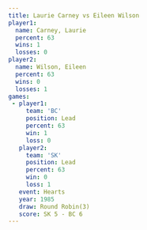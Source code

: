 ```yaml
---
title: Laurie Carney vs Eileen Wilson
player1:              
  name: Carney, Laurie
  percent: 63         
  wins: 1             
  losses: 0           
player2:              
  name: Wilson, Eileen
  percent: 63         
  wins: 0             
  losses: 1           
games:
 - player1:        
     team: 'BC'    
     position: Lead
     percent: 63   
     win: 1        
     loss: 0       
   player2:        
     team: 'SK'    
     position: Lead
     percent: 63   
     win: 0        
     loss: 1       
   event: Hearts       
   year: 1985          
   draw: Round Robin(3)
   score: SK 5 - BC 6  
---
```

